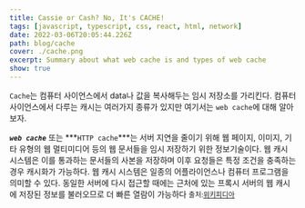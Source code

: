 ```yaml
---
title: Cassie or Cash? No, It's CACHE!
tags: [javascript, typescript, css, react, html, network]
date: 2022-03-06T20:05:44.226Z
path: blog/cache
cover: ./cache.png
excerpt: Summary about what web cache is and types of web cache
show: true
---
```


`Cache`는 컴퓨터 사이언스에서 data나 값을 복사해두는 임시 저장소를 가리킨다. 컴퓨터 사이언스에서 다루는 캐시는 여러가지 종류가 있지만 여기서는 `web cache`에 대해 알아보자.  

***`web cache`*** 또는 ***`HTTP cache`***는 서버 지연을 줄이기 위해 웹 페이지, 이미지, 기타 유형의 웹 멀티미디어 등의 웹 문서들을 임시 저장하기 위한 정보기술이다. 웹 캐시 시스템은 이를 통과하는 문서들의 사본을 저장하며 이후 요청들은 특정 조건을 충족하는 경우 캐시화가 가능하다. 웹 캐시 시스템은 일종의 어플라이언스나 컴퓨터 프로그램을 의미할 수 있다. 동일한 서버에 다시 접근할 때에는 근처에 있는 프록시 서버의 웹 캐시에 저장된 정보를 불러오므로 더 빠른 열람이 가능하다 <span style="font-size: 12px;">출처:<a href="https://ko.wikipedia.org/wiki/%EC%9B%B9_%EC%BA%90%EC%8B%9C" target="_blank">위키피디아</a></span>


